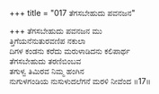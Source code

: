 +++
title = "017 ತೆಗಸಬೇಹುದು ಪವನಜನ"

+++
ತೆಗಸಬೇಹುದು ಪವನಜನ ಮು  
ತ್ತಿಗೆಯನೆನುತುರವಣಿಪ ನಕುಲಾ  
ದಿಗಳ ಕಂಡನು ಕರೆದು ಮರುಳಾಡಿದನು ಕಲಿಪಾರ್ಥ  
ತೆಗಸಬೇಹುದು ತರಣಿಬಿಂಬವ  
ತಗುಳ್ವ ತಿಮಿರವ ನಿಮ್ಮ ಹಂಗಿನ  
ನುಗುಳಗಂಡಿಯ ನುಸುಳುದಲೆಗನೆ ಮರಳಿ ನೀವೆಂದ       ॥17॥